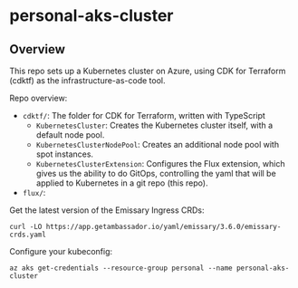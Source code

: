 # personal-aks-cluster

## Overview

<!-- This repo sets up a Kubernetes cluster on Azure, using  -->

This repo sets up a Kubernetes cluster on Azure, using CDK for Terraform (cdktf) as the infrastructure-as-code tool.

Repo overview:

- `cdktf/`: The folder for CDK for Terraform, written with TypeScript
  - `KubernetesCluster`: Creates the Kubernetes cluster itself, with a default node pool.
  - `KubernetesClusterNodePool`: Creates an additional node pool with spot instances.
  - `KubernetesClusterExtension`: Configures the Flux extension, which gives us the ability to do GitOps, controlling the yaml that will be applied to Kubernetes in a git repo (this repo).
- `flux/`:

Get the latest version of the Emissary Ingress CRDs:

```
curl -LO https://app.getambassador.io/yaml/emissary/3.6.0/emissary-crds.yaml
```

Configure your kubeconfig:
```
az aks get-credentials --resource-group personal --name personal-aks-cluster
```
